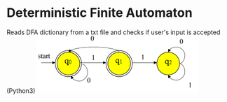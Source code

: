 # Deterministic Finite Automaton
Reads DFA dictionary from a txt file and checks if user's input is accepted (Python3)
![Image description](jJB9h.png)
